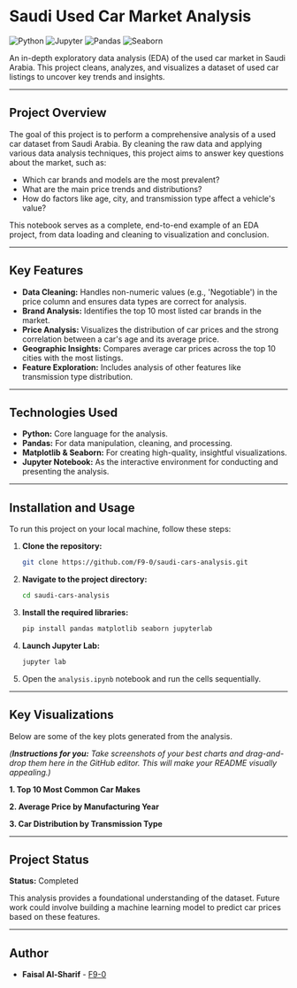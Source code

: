 # Saudi Used Car Market Analysis 

![Python](https://img.shields.io/badge/Python-3776AB?style=for-the-badge&logo=python&logoColor=white)
![Jupyter](https://img.shields.io/badge/Jupyter-F37626?style=for-the-badge&logo=jupyter&logoColor=white)
![Pandas](https://img.shields.io/badge/Pandas-150458?style=for-the-badge&logo=pandas&logoColor=white)
![Seaborn](https://img.shields.io/badge/Seaborn-3776AB?style=for-the-badge&logo=seaborn&logoColor=white)

An in-depth exploratory data analysis (EDA) of the used car market in Saudi Arabia. This project cleans, analyzes, and visualizes a dataset of used car listings to uncover key trends and insights.

---

## Project Overview

The goal of this project is to perform a comprehensive analysis of a used car dataset from Saudi Arabia. By cleaning the raw data and applying various data analysis techniques, this project aims to answer key questions about the market, such as:
- Which car brands and models are the most prevalent?
- What are the main price trends and distributions?
- How do factors like age, city, and transmission type affect a vehicle's value?

This notebook serves as a complete, end-to-end example of an EDA project, from data loading and cleaning to visualization and conclusion.

---

## Key Features

- **Data Cleaning:** Handles non-numeric values (e.g., 'Negotiable') in the price column and ensures data types are correct for analysis.
- **Brand Analysis:** Identifies the top 10 most listed car brands in the market.
- **Price Analysis:** Visualizes the distribution of car prices and the strong correlation between a car's age and its average price.
- **Geographic Insights:** Compares average car prices across the top 10 cities with the most listings.
- **Feature Exploration:** Includes analysis of other features like transmission type distribution.

---

## Technologies Used

- **Python:** Core language for the analysis.
- **Pandas:** For data manipulation, cleaning, and processing.
- **Matplotlib & Seaborn:** For creating high-quality, insightful visualizations.
- **Jupyter Notebook:** As the interactive environment for conducting and presenting the analysis.

---

##  Installation and Usage

To run this project on your local machine, follow these steps:

1.  **Clone the repository:**
    ```bash
    git clone https://github.com/F9-0/saudi-cars-analysis.git
    ```
2.  **Navigate to the project directory:**
    ```bash
    cd saudi-cars-analysis
    ```
3.  **Install the required libraries:**
    ```bash
    pip install pandas matplotlib seaborn jupyterlab
    ```
4.  **Launch Jupyter Lab:**
    ```bash
    jupyter lab
    ```
5.  Open the `analysis.ipynb` notebook and run the cells sequentially.

---

## Key Visualizations

Below are some of the key plots generated from the analysis.

*(**Instructions for you:** Take screenshots of your best charts and drag-and-drop them here in the GitHub editor. This will make your README visually appealing.)*

**1. Top 10 Most Common Car Makes**


**2. Average Price by Manufacturing Year**


**3. Car Distribution by Transmission Type**


---

## Project Status

**Status:** Completed

This analysis provides a foundational understanding of the dataset. Future work could involve building a machine learning model to predict car prices based on these features.

---

##  Author

- **Faisal Al-Sharif** - [F9-0](https://github.com/F9-0)
